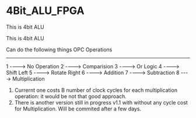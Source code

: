# 4Bit_ALU_FPGA

This is 4bit ALU 

This is 4bit ALU 

Can do the following things 
OPC      Operations
---      -----------
1  ----> No Operation
2  ----> Comparision
3  ----> Or Logic
4  ----> Shift Left
5  ----> Rotate Right
6  ----> Addition
7  ----> Subtraction
8  ----> Multiplication

1. Currernt one costs B number of clock cycles for each multiplication operation: it would be not that good approach. 
2. There is another version still in progress v1.1 with without any cycle cost for Multiplication. Will be commited after a few days.
  
